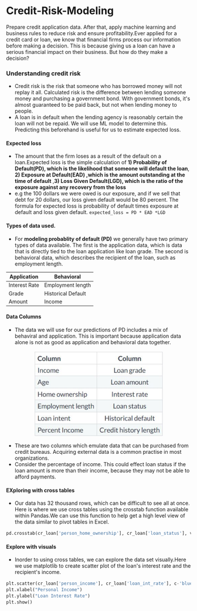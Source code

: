 # Credit-Risk-Modeling
Prepare credit application data. After that, apply machine learning and business rules to reduce risk and ensure profitability.Ever applied for a credit card or loan, we know that financial firms process our information before making a decision. This is because giving us a loan can have a serious financial impact on their business. But how do they make a decision?

### Understanding credit risk
- Credit risk is the risk that someone who has borrowed money will not replay it all. Calculated risk is the difference between lending someone money and purchasing a government bond. With government bonds, it's almost guaranteed to be paid back, but not when lending money to people.
- A loan is in default when the lending agency is reasonably certain the loan will not be repaid. We will use ML model to determine this. Predicting this beforehand is useful for us to estimate expected loss.

#### Expected loss
- The amount that the firm loses as a result of the default on a loan.Expected loss is the simple calculation of **1) Probability of Default(PD), which is the likelihood that someone will default the loan**, **2) Exposure at Default(EAD) ,which is the amount outstanding at the time of default** ,**3) Loss Given Default(LGD), which is the ratio of the exposure against any recovery from the loss**
- e.g the 100 dollars we were owed is our exposure, and if we sell that debt for 20 dollars, our loss given default would be 80 percent. The formula for expected loss is probability of default times exposure at default and loss given default.
`expected_loss = PD * EAD *LGD`

#### Types of data used.
- For **modeling probablity of default (PD)** we generally have two primary types of data available. The first is the application data, which is data that is directly tied to the loan application like loan grade. The second is behavioral data, which describes the recipient of the loan, such as employment length.

|Application    | Behavioral        |
|---------------|-------------------|
| Interest Rate | Employment length |
| Grade         | Historical Default|
| Amount        | Income            |

#### Data Columns
- The data we will use for our predictions of PD includes a mix of behaviral and application. This is important because application data alone is not as good as application and behavioral data together.

<p align="center">
  <img src="images/data_cols.JPG" width="350" title="Data Columns">
</p>

- These are two columns which emulate data that can be purchased from credit bureaus. Acquiring external data is a common practise in most organizations.
- Consider the percentage of income. This could effect loan status if the loan amount is more than their income, because they may not be able to afford payments.

#### EXploring with cross tables
- Our data has 32 thousand rows, which can be difficult to see all at once. Here is where we use cross tables using the crosstab function available within Pandas.We can use this function to help get a high level view of the data similar to pivot tables in Excel.

```python
pd.crosstab(cr_loan['person_home_ownership'], cr_loan['loan_status'], values=cr_loan['loan_int_rate'], aggfunc='mean').round(2)
```

#### Explore with visuals
- Inorder to using cross tables, we can explore the data set visually.Here we use matplotlib to create scatter plot of the loan's interest rate and the recipient's income.

```python
plt.scatter(cr_loan['person_income'], cr_loan['loan_int_rate'], c-'blue', alpha=0.5)
plt.xlabel("Personal Income")
plt.ylabel("Loan Interest Rate")
plt.show()
```










































